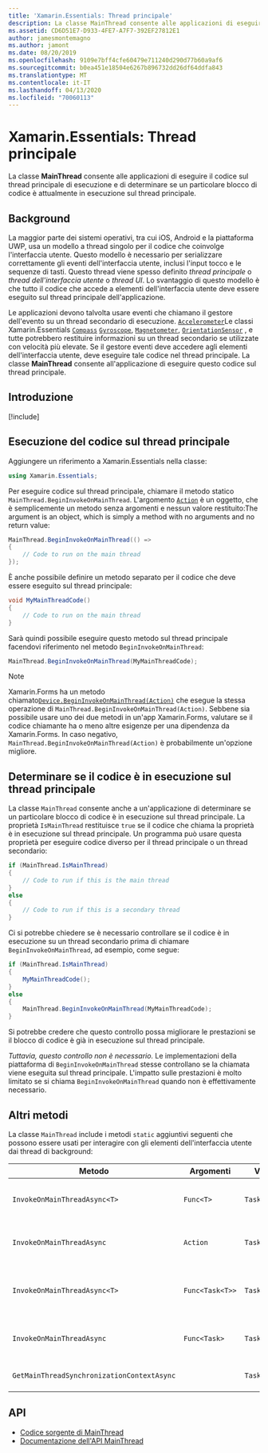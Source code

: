 ```yaml
---
title: 'Xamarin.Essentials: Thread principale'
description: La classe MainThread consente alle applicazioni di eseguire il codice sul thread principale di esecuzione.
ms.assetid: CD6D51E7-D933-4FE7-A7F7-392EF27812E1
author: jamesmontemagno
ms.author: jamont
ms.date: 08/20/2019
ms.openlocfilehash: 9109e7bff4cfe60479e711240d290d77b60a9af6
ms.sourcegitcommit: b0ea451e18504e6267b896732dd26df64ddfa843
ms.translationtype: MT
ms.contentlocale: it-IT
ms.lasthandoff: 04/13/2020
ms.locfileid: "70060113"
---
```

# <a name="xamarinessentials-mainthread"></a>Xamarin.Essentials: Thread principale

La classe **MainThread** consente alle applicazioni di eseguire il codice sul thread principale di esecuzione e di determinare se un particolare blocco di codice è attualmente in esecuzione sul thread principale.

## <a name="background"></a>Background

La maggior parte dei sistemi operativi, tra cui iOS, Android e la piattaforma UWP, usa un modello a thread singolo per il codice che coinvolge l'interfaccia utente. Questo modello è necessario per serializzare correttamente gli eventi dell'interfaccia utente, inclusi l'input tocco e le sequenze di tasti. Questo thread viene spesso definito _thread principale_ o _thread dell'interfaccia utente_ o _thread UI_. Lo svantaggio di questo modello è che tutto il codice che accede a elementi dell'interfaccia utente deve essere eseguito sul thread principale dell'applicazione. 

Le applicazioni devono talvolta usare eventi che chiamano il gestore dell'evento su un thread secondario di esecuzione. [`Accelerometer`](accelerometer.md)Le classi Xamarin.Essentials [`Compass`](compass.md) [`Gyroscope`](gyroscope.md), [`Magnetometer`](magnetometer.md), [`OrientationSensor`](orientation-sensor.md) , e tutte potrebbero restituire informazioni su un thread secondario se utilizzate con velocità più elevate. Se il gestore eventi deve accedere agli elementi dell'interfaccia utente, deve eseguire tale codice nel thread principale. La classe **MainThread** consente all'applicazione di eseguire questo codice sul thread principale.

## <a name="get-started"></a>Introduzione

[!include[](~/essentials/includes/get-started.md)]

## <a name="running-code-on-the-main-thread"></a>Esecuzione del codice sul thread principale

Aggiungere un riferimento a Xamarin.Essentials nella classe:

```csharp
using Xamarin.Essentials;
```

Per eseguire codice sul thread principale, chiamare il metodo statico `MainThread.BeginInvokeOnMainThread`. L'argomento [`Action`](xref:System.Action) è un oggetto, che è semplicemente un metodo senza argomenti e nessun valore restituito:The argument is an object, which is simply a method with no arguments and no return value:

```csharp
MainThread.BeginInvokeOnMainThread(() =>
{
    // Code to run on the main thread
});
```

È anche possibile definire un metodo separato per il codice che deve essere eseguito sul thread principale:

```csharp
void MyMainThreadCode()
{
    // Code to run on the main thread
}
```

Sarà quindi possibile eseguire questo metodo sul thread principale facendovi riferimento nel metodo `BeginInvokeOnMainThread`:

```csharp
MainThread.BeginInvokeOnMainThread(MyMainThreadCode);
```

> [!NOTE]
> Xamarin.Forms ha un metodo chiamato[`Device.BeginInvokeOnMainThread(Action)`](https://docs.microsoft.com/dotnet/api/xamarin.forms.device.begininvokeonmainthread)
> che esegue la stessa operazione di `MainThread.BeginInvokeOnMainThread(Action)`. Sebbene sia possibile usare uno dei due metodi in un'app Xamarin.Forms, valutare se il codice chiamante ha o meno altre esigenze per una dipendenza da Xamarin.Forms. In caso negativo, `MainThread.BeginInvokeOnMainThread(Action)` è probabilmente un'opzione migliore.

## <a name="determining-if-code-is-running-on-the-main-thread"></a>Determinare se il codice è in esecuzione sul thread principale

La classe `MainThread` consente anche a un'applicazione di determinare se un particolare blocco di codice è in esecuzione sul thread principale. La proprietà `IsMainThread` restituisce `true` se il codice che chiama la proprietà è in esecuzione sul thread principale. Un programma può usare questa proprietà per eseguire codice diverso per il thread principale o un thread secondario:

```csharp
if (MainThread.IsMainThread)
{
    // Code to run if this is the main thread
}
else
{
    // Code to run if this is a secondary thread
}
```

Ci si potrebbe chiedere se è necessario controllare se il codice è in esecuzione su un thread secondario prima di chiamare `BeginInvokeOnMainThread`, ad esempio, come segue:

```csharp
if (MainThread.IsMainThread)
{
    MyMainThreadCode();
}
else
{
    MainThread.BeginInvokeOnMainThread(MyMainThreadCode);
}
```

Si potrebbe credere che questo controllo possa migliorare le prestazioni se il blocco di codice è già in esecuzione sul thread principale.

_Tuttavia, questo controllo non è necessario._ Le implementazioni della piattaforma di `BeginInvokeOnMainThread` stesse controllano se la chiamata viene eseguita sul thread principale. L'impatto sulle prestazioni è molto limitato se si chiama `BeginInvokeOnMainThread` quando non è effettivamente necessario.

## <a name="additional-methods"></a>Altri metodi

La classe `MainThread` include i metodi `static` aggiuntivi seguenti che possono essere usati per interagire con gli elementi dell'interfaccia utente dai thread di background:

| Metodo | Argomenti | Valori di codice restituiti | Scopo |
|---|---|---|---|
| `InvokeOnMainThreadAsync<T>` | `Func<T>` | `Task<T>` | Richiama un oggetto `Func<T>` sul thread principale e ne attende il completamento. |
| `InvokeOnMainThreadAsync` | `Action` | `Task` | Richiama un oggetto `Action` sul thread principale e ne attende il completamento. |
| `InvokeOnMainThreadAsync<T>`| `Func<Task<T>>` | `Task<T>` | Richiama un oggetto `Func<Task<T>>` sul thread principale e ne attende il completamento. |
| `InvokeOnMainThreadAsync` | `Func<Task>` | `Task` | Richiama un oggetto `Func<Task>` sul thread principale e ne attende il completamento. |
| `GetMainThreadSynchronizationContextAsync` | | `Task<SynchronizationContext>` | Restituisce l'oggetto `SynchronizationContext` per il thread principale. |

## <a name="api"></a>API

- [Codice sorgente di MainThread](https://github.com/xamarin/Essentials/tree/master/Xamarin.Essentials/MainThread)
- [Documentazione dell'API MainThread](xref:Xamarin.Essentials.MainThread)
